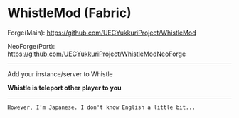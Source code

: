 # WhistleMod (Fabric)

Forge(Main): https://github.com/UECYukkuriProject/WhistleMod

NeoForge(Port): https://github.com/UECYukkuriProject/WhistleModNeoForge

---

Add your instance/server to Whistle

**Whistle is teleport other player to you**


---

`However, I'm Japanese. I don't know English a little bit...`
